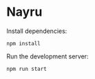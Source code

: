 # Nayru

Install dependencies:
```
npm install
```

Run the development server:
```
npm run start
```